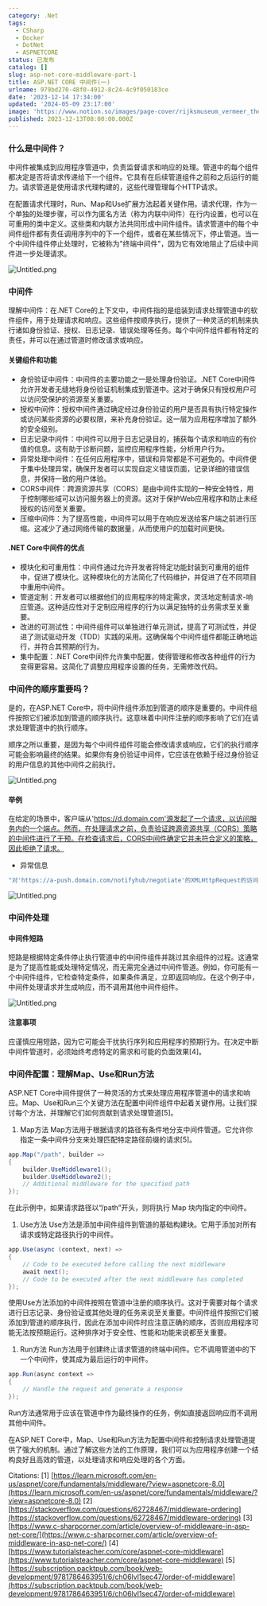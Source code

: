 ```yaml
---
category: .Net
tags:
  - CSharp
  - Docker
  - DotNet
  - ASPNETCORE
status: 已发布
catalog: []
slug: asp-net-core-middleware-part-1
title: ASP.NET CORE 中间件(一)
urlname: 979bd270-48f0-4912-8c24-4c9f050183ce
date: '2023-12-14 17:34:00'
updated: '2024-05-09 23:17:00'
image: 'https://www.notion.so/images/page-cover/rijksmuseum_vermeer_the_milkmaid.jpg'
published: 2023-12-13T08:00:00.000Z
---
```


### 什么是中间件？


中间件被集成到应用程序管道中，负责监督请求和响应的处理。管道中的每个组件都决定是否将请求传递给下一个组件。它具有在后续管道组件之前和之后运行的能力。请求管道是使用请求代理构建的，这些代理管理每个HTTP请求。


在配置请求代理时，Run、Map和Use扩展方法起着关键作用。请求代理，作为一个单独的处理步骤，可以作为匿名方法（称为内联中间件）在行内设置，也可以在可重用的类中定义。这些类和内联方法共同形成中间件组件。请求管道中的每个中间件组件都有责任调用序列中的下一个组件，或者在某些情况下，停止管道。当一个中间件组件停止处理时，它被称为"终端中间件"，因为它有效地阻止了后续中间件进一步处理请求。


![Untitled.png](https://prod-files-secure.s3.us-west-2.amazonaws.com/5d24fe63-e567-4804-86f9-9fdc62e13082/da807807-d02d-4fa1-86b6-db45e4678714/Untitled.png?X-Amz-Algorithm=AWS4-HMAC-SHA256&X-Amz-Content-Sha256=UNSIGNED-PAYLOAD&X-Amz-Credential=ASIAZI2LB46653SS5ETL%2F20250322%2Fus-west-2%2Fs3%2Faws4_request&X-Amz-Date=20250322T053810Z&X-Amz-Expires=3600&X-Amz-Security-Token=IQoJb3JpZ2luX2VjEF0aCXVzLXdlc3QtMiJHMEUCIQDHGNGbAEI%2BRs28eziGi4abtPIydf76HzGAhs1j2H%2BG7AIgLoxvklKk6k5ERRBEhfh%2BMJGgaafyShef%2FD9Fh6xaJOcqiAQItv%2F%2F%2F%2F%2F%2F%2F%2F%2F%2FARAAGgw2Mzc0MjMxODM4MDUiDCWUAtqxz2oX1suMbCrcAyl%2FXL2fRS1E41HX7Pz9CSOOvmenfbhmE7aSyyVfwF6bn3UBq%2BP%2FEcNHw1sClL0Phx2zmzrj1oC34NneFVSBZqClZ4vCHnTDj6%2Fnm0OvsK8hAc0d2Y2dCQ5%2FQxGMhrCY0cwcW0f%2BhRNJVfQ5Bba%2FwjukpuSC461f74rhUVfnJT0EkCXqKAIJkt%2FDKt2oKmDrS2DtrfkYtFDOWjdZgPYVfKa6URyQ6suYFbkhYES0m6Y8oH98RQCKIqoUCLuqdrAU%2Fs%2FncoZHHeb8lyLENOXouVwXZACjw6evjGiBK4LBJCZQX%2FWQH4xJjkgozqImpjDOd4ScBTEW8iRIw91ppxKbfpZnjSRyktBMJYlc%2FrXncBxBgeKVLuybYIBJsZy7EqLm8mfbqXm4c9hey1TiIf%2F0BMUDVBAxkfejDmpYmtG6oDdOit07wdCjA%2BrerF8SO%2FjNW9%2B1uQbDCBhwbSBoZp8N01pJFMYvwnAQLW0%2BCTdmMPRgw2SdMcTgHKJ%2FhyngrmcH%2F0R%2BE2bQBSo3htybpNX6Q1Aqoh%2BMflDNBOFhlFzFIxq8NP4v%2Fu8%2B4rNXsWybDNpgO1aGClwOe6Fioo3BWhPQUZqVfdz3BmxyW9cx9JJF%2FTm8iJvO8Nqe%2Bwpoca6KMI%2BJ%2Bb4GOqUBrKtxufy6ovWD857B1DohaNw5oxLpc%2F5yn6DNYQOwg9Y6tu9QLAM8bV3aHcTCdI%2BX8qF4ZbiHhfUDe%2BlYo4fW8Dqvd5mOFTDDCLNuU3TD0afSWzB9VW6BlnbDzZgNl4%2Fl9I2Toe81I%2FJj2cISNzN7g9NNE4AYECOxZIhRMRVGKp%2BwzW6kKRfvzws4ioD9sjGAEU9jG4GKbKHaSfefrxTq1q%2FOYtdE&X-Amz-Signature=a464f2c9c8b49f1774ac6d8cc18970b42310a65f8952ab5f155fea918f120df0&X-Amz-SignedHeaders=host&x-id=GetObject)


### 中间件


理解中间件：在.NET Core的上下文中，中间件指的是组装到请求处理管道中的软件组件，用于处理请求和响应。这些组件按顺序执行，提供了一种灵活的机制来执行诸如身份验证、授权、日志记录、错误处理等任务。每个中间件组件都有特定的责任，并可以在通过管道时修改请求或响应。


#### 关键组件和功能

- 身份验证中间件：中间件的主要功能之一是处理身份验证。.NET Core中间件允许开发者无缝地将身份验证机制集成到管道中。这对于确保只有授权用户可以访问受保护的资源至关重要。
- 授权中间件：授权中间件通过确定经过身份验证的用户是否具有执行特定操作或访问某些资源的必要权限，来补充身份验证。这一层为应用程序增加了额外的安全级别。
- 日志记录中间件：中间件可以用于日志记录目的，捕获每个请求和响应的有价值的信息。这有助于诊断问题，监控应用程序性能，分析用户行为。
- 异常处理中间件：在任何应用程序中，错误和异常都是不可避免的。中间件便于集中处理异常，确保开发者可以实现自定义错误页面，记录详细的错误信息，并保持一致的用户体验。
- CORS中间件：跨源资源共享（CORS）是由中间件实现的一种安全特性，用于控制哪些域可以访问服务器上的资源。这对于保护Web应用程序和防止未经授权的访问至关重要。
- 压缩中间件：为了提高性能，中间件可以用于在响应发送给客户端之前进行压缩。这减少了通过网络传输的数据量，从而使用户的加载时间更快。

#### .NET Core中间件的优点

- 模块化和可重用性：中间件通过允许开发者将特定功能封装到可重用的组件中，促进了模块化。这种模块化的方法简化了代码维护，并促进了在不同项目中重用中间件。
- 管道定制：开发者可以根据他们的应用程序的特定需求，灵活地定制请求-响应管道。这种适应性对于定制应用程序的行为以满足独特的业务需求至关重要。
- 改进的可测试性：中间件组件可以单独进行单元测试，提高了可测试性，并促进了测试驱动开发（TDD）实践的采用。这确保每个中间件组件都能正确地运行，并符合其预期的行为。
- 集中配置：.NET Core中间件允许集中配置，使得管理和修改各种组件的行为变得更容易。这简化了调整应用程序设置的任务，无需修改代码。

### 中间件的顺序重要吗？


是的，在ASP.NET Core中，将中间件组件添加到管道的顺序是重要的。中间件组件按照它们被添加到管道的顺序执行。这意味着中间件注册的顺序影响了它们在请求处理管道中的执行顺序。


顺序之所以重要，是因为每个中间件组件可能会修改请求或响应，它们的执行顺序可能会影响最终的结果。如果你有身份验证中间件，它应该在依赖于经过身份验证的用户信息的其他中间件之前执行。


![Untitled.png](https://prod-files-secure.s3.us-west-2.amazonaws.com/5d24fe63-e567-4804-86f9-9fdc62e13082/24f795a2-1c5a-4a6b-a0d8-2afb160076f1/Untitled.png?X-Amz-Algorithm=AWS4-HMAC-SHA256&X-Amz-Content-Sha256=UNSIGNED-PAYLOAD&X-Amz-Credential=ASIAZI2LB46653SS5ETL%2F20250322%2Fus-west-2%2Fs3%2Faws4_request&X-Amz-Date=20250322T053810Z&X-Amz-Expires=3600&X-Amz-Security-Token=IQoJb3JpZ2luX2VjEF0aCXVzLXdlc3QtMiJHMEUCIQDHGNGbAEI%2BRs28eziGi4abtPIydf76HzGAhs1j2H%2BG7AIgLoxvklKk6k5ERRBEhfh%2BMJGgaafyShef%2FD9Fh6xaJOcqiAQItv%2F%2F%2F%2F%2F%2F%2F%2F%2F%2FARAAGgw2Mzc0MjMxODM4MDUiDCWUAtqxz2oX1suMbCrcAyl%2FXL2fRS1E41HX7Pz9CSOOvmenfbhmE7aSyyVfwF6bn3UBq%2BP%2FEcNHw1sClL0Phx2zmzrj1oC34NneFVSBZqClZ4vCHnTDj6%2Fnm0OvsK8hAc0d2Y2dCQ5%2FQxGMhrCY0cwcW0f%2BhRNJVfQ5Bba%2FwjukpuSC461f74rhUVfnJT0EkCXqKAIJkt%2FDKt2oKmDrS2DtrfkYtFDOWjdZgPYVfKa6URyQ6suYFbkhYES0m6Y8oH98RQCKIqoUCLuqdrAU%2Fs%2FncoZHHeb8lyLENOXouVwXZACjw6evjGiBK4LBJCZQX%2FWQH4xJjkgozqImpjDOd4ScBTEW8iRIw91ppxKbfpZnjSRyktBMJYlc%2FrXncBxBgeKVLuybYIBJsZy7EqLm8mfbqXm4c9hey1TiIf%2F0BMUDVBAxkfejDmpYmtG6oDdOit07wdCjA%2BrerF8SO%2FjNW9%2B1uQbDCBhwbSBoZp8N01pJFMYvwnAQLW0%2BCTdmMPRgw2SdMcTgHKJ%2FhyngrmcH%2F0R%2BE2bQBSo3htybpNX6Q1Aqoh%2BMflDNBOFhlFzFIxq8NP4v%2Fu8%2B4rNXsWybDNpgO1aGClwOe6Fioo3BWhPQUZqVfdz3BmxyW9cx9JJF%2FTm8iJvO8Nqe%2Bwpoca6KMI%2BJ%2Bb4GOqUBrKtxufy6ovWD857B1DohaNw5oxLpc%2F5yn6DNYQOwg9Y6tu9QLAM8bV3aHcTCdI%2BX8qF4ZbiHhfUDe%2BlYo4fW8Dqvd5mOFTDDCLNuU3TD0afSWzB9VW6BlnbDzZgNl4%2Fl9I2Toe81I%2FJj2cISNzN7g9NNE4AYECOxZIhRMRVGKp%2BwzW6kKRfvzws4ioD9sjGAEU9jG4GKbKHaSfefrxTq1q%2FOYtdE&X-Amz-Signature=18f354ce871125558138358ed97907310e81e458d838c8a10ac6dd18a8b9e624&X-Amz-SignedHeaders=host&x-id=GetObject)


#### 举例


在给定的场景中，客户端从'https://d.domain.com'源发起了一个请求，以访问服务内的一个端点。然而，在处理请求之前，负责验证跨源资源共享（CORS）策略的中间件进行了干预。在检查请求后，CORS中间件确定它并未符合定义的策略，因此拒绝了请求。

- 异常信息

```c#
"对'https://a-push.domain.com/notifyhub/negotiate'的XMLHttpRequest的访问，源自'https://d.domain.com'，已被CORS策略阻止：预检请求的响应未通过访问控制检查：请求的资源上没有'Access-Control-Allow-Origin'头。"[1][2][3]
```


![Untitled.png](https://prod-files-secure.s3.us-west-2.amazonaws.com/5d24fe63-e567-4804-86f9-9fdc62e13082/371d9517-dafe-4432-94b7-2d14d1593167/Untitled.png?X-Amz-Algorithm=AWS4-HMAC-SHA256&X-Amz-Content-Sha256=UNSIGNED-PAYLOAD&X-Amz-Credential=ASIAZI2LB46653SS5ETL%2F20250322%2Fus-west-2%2Fs3%2Faws4_request&X-Amz-Date=20250322T053810Z&X-Amz-Expires=3600&X-Amz-Security-Token=IQoJb3JpZ2luX2VjEF0aCXVzLXdlc3QtMiJHMEUCIQDHGNGbAEI%2BRs28eziGi4abtPIydf76HzGAhs1j2H%2BG7AIgLoxvklKk6k5ERRBEhfh%2BMJGgaafyShef%2FD9Fh6xaJOcqiAQItv%2F%2F%2F%2F%2F%2F%2F%2F%2F%2FARAAGgw2Mzc0MjMxODM4MDUiDCWUAtqxz2oX1suMbCrcAyl%2FXL2fRS1E41HX7Pz9CSOOvmenfbhmE7aSyyVfwF6bn3UBq%2BP%2FEcNHw1sClL0Phx2zmzrj1oC34NneFVSBZqClZ4vCHnTDj6%2Fnm0OvsK8hAc0d2Y2dCQ5%2FQxGMhrCY0cwcW0f%2BhRNJVfQ5Bba%2FwjukpuSC461f74rhUVfnJT0EkCXqKAIJkt%2FDKt2oKmDrS2DtrfkYtFDOWjdZgPYVfKa6URyQ6suYFbkhYES0m6Y8oH98RQCKIqoUCLuqdrAU%2Fs%2FncoZHHeb8lyLENOXouVwXZACjw6evjGiBK4LBJCZQX%2FWQH4xJjkgozqImpjDOd4ScBTEW8iRIw91ppxKbfpZnjSRyktBMJYlc%2FrXncBxBgeKVLuybYIBJsZy7EqLm8mfbqXm4c9hey1TiIf%2F0BMUDVBAxkfejDmpYmtG6oDdOit07wdCjA%2BrerF8SO%2FjNW9%2B1uQbDCBhwbSBoZp8N01pJFMYvwnAQLW0%2BCTdmMPRgw2SdMcTgHKJ%2FhyngrmcH%2F0R%2BE2bQBSo3htybpNX6Q1Aqoh%2BMflDNBOFhlFzFIxq8NP4v%2Fu8%2B4rNXsWybDNpgO1aGClwOe6Fioo3BWhPQUZqVfdz3BmxyW9cx9JJF%2FTm8iJvO8Nqe%2Bwpoca6KMI%2BJ%2Bb4GOqUBrKtxufy6ovWD857B1DohaNw5oxLpc%2F5yn6DNYQOwg9Y6tu9QLAM8bV3aHcTCdI%2BX8qF4ZbiHhfUDe%2BlYo4fW8Dqvd5mOFTDDCLNuU3TD0afSWzB9VW6BlnbDzZgNl4%2Fl9I2Toe81I%2FJj2cISNzN7g9NNE4AYECOxZIhRMRVGKp%2BwzW6kKRfvzws4ioD9sjGAEU9jG4GKbKHaSfefrxTq1q%2FOYtdE&X-Amz-Signature=e139ca0dcec5da5d3aaa486942e02b5d616e4402cd3f9f58ea1ff5c82b194a8b&X-Amz-SignedHeaders=host&x-id=GetObject)


### 中间件处理


#### 中间件短路
短路是根据特定条件停止执行管道中的中间件组件并跳过其余组件的过程。这通常是为了提高性能或处理特定情况，而无需完全通过中间件管道。例如，你可能有一个中间件组件，它检查特定条件，如果条件满足，立即返回响应。在这个例子中，中间件处理请求并生成响应，而不调用其他中间件组件。


![Untitled.png](https://prod-files-secure.s3.us-west-2.amazonaws.com/5d24fe63-e567-4804-86f9-9fdc62e13082/e8a1d943-cb51-4723-936e-23c6af2fb0f9/Untitled.png?X-Amz-Algorithm=AWS4-HMAC-SHA256&X-Amz-Content-Sha256=UNSIGNED-PAYLOAD&X-Amz-Credential=ASIAZI2LB46653SS5ETL%2F20250322%2Fus-west-2%2Fs3%2Faws4_request&X-Amz-Date=20250322T053810Z&X-Amz-Expires=3600&X-Amz-Security-Token=IQoJb3JpZ2luX2VjEF0aCXVzLXdlc3QtMiJHMEUCIQDHGNGbAEI%2BRs28eziGi4abtPIydf76HzGAhs1j2H%2BG7AIgLoxvklKk6k5ERRBEhfh%2BMJGgaafyShef%2FD9Fh6xaJOcqiAQItv%2F%2F%2F%2F%2F%2F%2F%2F%2F%2FARAAGgw2Mzc0MjMxODM4MDUiDCWUAtqxz2oX1suMbCrcAyl%2FXL2fRS1E41HX7Pz9CSOOvmenfbhmE7aSyyVfwF6bn3UBq%2BP%2FEcNHw1sClL0Phx2zmzrj1oC34NneFVSBZqClZ4vCHnTDj6%2Fnm0OvsK8hAc0d2Y2dCQ5%2FQxGMhrCY0cwcW0f%2BhRNJVfQ5Bba%2FwjukpuSC461f74rhUVfnJT0EkCXqKAIJkt%2FDKt2oKmDrS2DtrfkYtFDOWjdZgPYVfKa6URyQ6suYFbkhYES0m6Y8oH98RQCKIqoUCLuqdrAU%2Fs%2FncoZHHeb8lyLENOXouVwXZACjw6evjGiBK4LBJCZQX%2FWQH4xJjkgozqImpjDOd4ScBTEW8iRIw91ppxKbfpZnjSRyktBMJYlc%2FrXncBxBgeKVLuybYIBJsZy7EqLm8mfbqXm4c9hey1TiIf%2F0BMUDVBAxkfejDmpYmtG6oDdOit07wdCjA%2BrerF8SO%2FjNW9%2B1uQbDCBhwbSBoZp8N01pJFMYvwnAQLW0%2BCTdmMPRgw2SdMcTgHKJ%2FhyngrmcH%2F0R%2BE2bQBSo3htybpNX6Q1Aqoh%2BMflDNBOFhlFzFIxq8NP4v%2Fu8%2B4rNXsWybDNpgO1aGClwOe6Fioo3BWhPQUZqVfdz3BmxyW9cx9JJF%2FTm8iJvO8Nqe%2Bwpoca6KMI%2BJ%2Bb4GOqUBrKtxufy6ovWD857B1DohaNw5oxLpc%2F5yn6DNYQOwg9Y6tu9QLAM8bV3aHcTCdI%2BX8qF4ZbiHhfUDe%2BlYo4fW8Dqvd5mOFTDDCLNuU3TD0afSWzB9VW6BlnbDzZgNl4%2Fl9I2Toe81I%2FJj2cISNzN7g9NNE4AYECOxZIhRMRVGKp%2BwzW6kKRfvzws4ioD9sjGAEU9jG4GKbKHaSfefrxTq1q%2FOYtdE&X-Amz-Signature=6a9ed609675ecd7575f9cea43de5616a748933bd832f5cec5438c4b29ad75852&X-Amz-SignedHeaders=host&x-id=GetObject)


#### 注意事项


应谨慎应用短路，因为它可能会干扰执行序列和应用程序的预期行为。在决定中断中间件管道时，必须始终考虑特定的需求和可能的负面效果[4]。


### 中间件配置：理解Map、Use和Run方法


ASP.NET Core中间件提供了一种灵活的方式来处理应用程序管道中的请求和响应。Map、Use和Run三个关键方法在配置中间件组件中起着关键作用。让我们探讨每个方法，并理解它们如何贡献到请求处理管道[5]。

1. Map方法
Map方法用于根据请求的路径有条件地分支中间件管道。它允许你指定一条中间件分支来处理匹配特定路径前缀的请求[5]。

```c#
app.Map("/path", builder =>
{
    builder.UseMiddleware1();
    builder.UseMiddleware2();
    // Additional middleware for the specified path
});
```


在此示例中，如果请求路径以“/path”开头，则将执行 Map 块内指定的中间件。

1. Use方法
Use方法是添加中间件组件到管道的基础构建块。它用于添加对所有请求或特定路径执行的中间件。

```c#
app.Use(async (context, next) =>
{
    // Code to be executed before calling the next middleware
    await next();
    // Code to be executed after the next middleware has completed
});
```


使用Use方法添加的中间件按照在管道中注册的顺序执行。这对于需要对每个请求进行日志记录、身份验证或其他处理的任务来说至关重要。中间件组件按照它们被添加到管道的顺序执行，因此在添加中间件时应注意正确的顺序，否则应用程序可能无法按预期运行。这种排序对于安全性、性能和功能来说都至关重要。

1. Run方法
Run方法用于创建终止请求管道的终端中间件。它不调用管道中的下一个中间件，使其成为最后运行的中间件。

```c#
app.Run(async context =>
{
    // Handle the request and generate a response
});
```


Run方法通常用于应该在管道中作为最终操作的任务，例如直接返回响应而不调用其他中间件。


在ASP.NET Core中，Map、Use和Run方法为配置中间件和控制请求处理管道提供了强大的机制。通过了解这些方法的工作原理，我们可以为应用程序创建一个结构良好且高效的管道，以处理请求和响应处理的各个方面。


Citations:
[1] [https://learn.microsoft.com/en-us/aspnet/core/fundamentals/middleware/?view=aspnetcore-8.0](https://learn.microsoft.com/en-us/aspnet/core/fundamentals/middleware/?view=aspnetcore-8.0)
[2] [https://stackoverflow.com/questions/62728467/middleware-ordering](https://stackoverflow.com/questions/62728467/middleware-ordering)
[3] [https://www.c-sharpcorner.com/article/overview-of-middleware-in-asp-net-core/](https://www.c-sharpcorner.com/article/overview-of-middleware-in-asp-net-core/)
[4] [https://www.tutorialsteacher.com/core/aspnet-core-middleware](https://www.tutorialsteacher.com/core/aspnet-core-middleware)
[5] [https://subscription.packtpub.com/book/web-development/9781786463951/6/ch06lvl1sec47/order-of-middleware](https://subscription.packtpub.com/book/web-development/9781786463951/6/ch06lvl1sec47/order-of-middleware)

